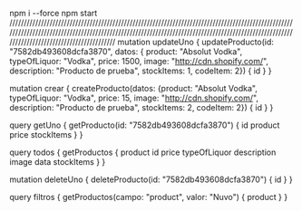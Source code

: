npm i --force
npm start
///////////////////////////////////////////////////////////////////////////////////////////////////////////////////////////////////////////////////////////////////////////////////////////////////////////////////////////////////////////
mutation updateUno {
updateProducto(id: "7582db493608dcfa3870", datos: { product: "Absolut Vodka", typeOfLiquor: "Vodka", price: 1500, image: "http://cdn.shopify.com/", description: "Producto de prueba", stockItems: 1, codeItem: 2}) {
id
}
}

mutation crear {
createProducto(datos: {product: "Absolut Vodka", typeOfLiquor: "Vodka", price: 15, image: "http://cdn.shopify.com/", description: "Producto de prueba", stockItems: 2, codeItem: 2}) {
id
}
}

query getUno {
getProducto(id: "7582db493608dcfa3870") {
id
product
price
stockItems
}
}

query todos {
getProductos {
product
id
price
typeOfLiquor
description
image
data
stockItems
}
}

mutation deleteUno {
deleteProducto(id: "7582db493608dcfa3870") {
id
}
}

query filtros {
getProductos(campo: "product", valor: "Nuvo") {
product
}
}
